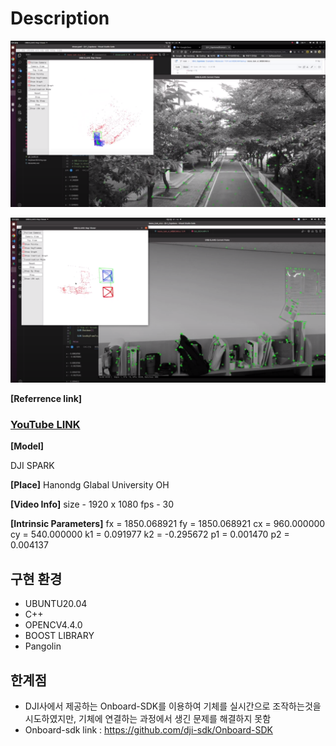 # Description



![1688618910673](image/README/1688618910673.png)

![1688618919073](image/README/1688618919073.png)

**[Referrence link]**

### [YouTube LINK](https://youtu.be/XvKIvkEmncU)

**[Model]**

DJI SPARK

**[Place]**
Hanondg Glabal University OH

**[Video Info]**
size - 1920 x 1080
fps - 30

**[Intrinsic Parameters]**
fx = 1850.068921
fy = 1850.068921
cx = 960.000000
cy = 540.000000
k1 = 0.091977
k2 = -0.295672
p1 = 0.001470
p2 = 0.004137


## **구현 환경**

* UBUNTU20.04
* C++
* OPENCV4.4.0
* BOOST LIBRARY
* Pangolin

## **한계점**
* DJI사에서 제공하는 Onboard-SDK를 이용하여 기체를 실시간으로 조작하는것을 시도하였지만, 기체에 연결하는 과정에서 생긴 문제를 해결하지 못함
* Onboard-sdk link : https://github.com/dji-sdk/Onboard-SDK
